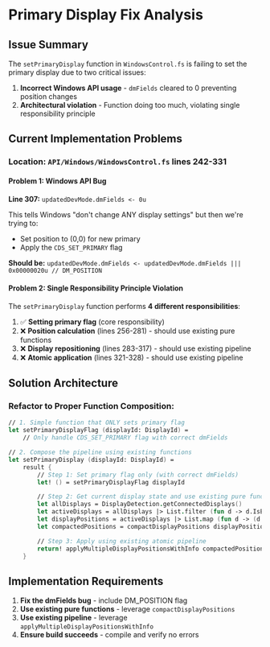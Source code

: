 # Primary Display Fix Analysis

## Issue Summary

The `setPrimaryDisplay` function in `WindowsControl.fs` is failing to set the primary display due to two critical issues:

1. **Incorrect Windows API usage** - `dmFields` cleared to 0 preventing position changes
2. **Architectural violation** - Function doing too much, violating single responsibility principle

## Current Implementation Problems

### Location: `API/Windows/WindowsControl.fs` lines 242-331

#### Problem 1: Windows API Bug
**Line 307:** `updatedDevMode.dmFields <- 0u`

This tells Windows "don't change ANY display settings" but then we're trying to:
- Set position to (0,0) for new primary
- Apply the `CDS_SET_PRIMARY` flag

**Should be:** `updatedDevMode.dmFields <- updatedDevMode.dmFields ||| 0x00000020u // DM_POSITION`

#### Problem 2: Single Responsibility Principle Violation

The `setPrimaryDisplay` function performs **4 different responsibilities**:

1. ✅ **Setting primary flag** (core responsibility)
2. ❌ **Position calculation** (lines 256-281) - should use existing pure functions
3. ❌ **Display repositioning** (lines 283-317) - should use existing pipeline
4. ❌ **Atomic application** (lines 321-328) - should use existing pipeline

## Solution Architecture

### Refactor to Proper Function Composition:

```fsharp
// 1. Simple function that ONLY sets primary flag
let setPrimaryDisplayFlag (displayId: DisplayId) =
    // Only handle CDS_SET_PRIMARY flag with correct dmFields

// 2. Compose the pipeline using existing functions
let setPrimaryDisplay (displayId: DisplayId) =
    result {
        // Step 1: Set primary flag only (with correct dmFields)
        let! () = setPrimaryDisplayFlag displayId

        // Step 2: Get current display state and use existing pure functions
        let allDisplays = DisplayDetection.getConnectedDisplays()
        let activeDisplays = allDisplays |> List.filter (fun d -> d.IsEnabled)
        let displayPositions = activeDisplays |> List.map (fun d -> (d.Id, d.Position, d))
        let compactedPositions = compactDisplayPositions displayPositions

        // Step 3: Apply using existing atomic pipeline
        return! applyMultipleDisplayPositionsWithInfo compactedPositions
    }
```

## Implementation Requirements

1. **Fix the dmFields bug** - include DM_POSITION flag
2. **Use existing pure functions** - leverage `compactDisplayPositions`
3. **Use existing pipeline** - leverage `applyMultipleDisplayPositionsWithInfo`
4. **Ensure build succeeds** - compile and verify no errors